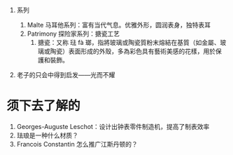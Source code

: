 # 
1. 系列
   1. Malte 马耳他系列：富有当代气息。优雅外形，圆润表身，独特表耳
   2. Patrimony 探险家系列：搪瓷工艺
      1. 搪瓷：又称 琺 fà 瑯，指將玻璃或陶瓷質粉末熔結在基質（如金屬、玻璃或陶瓷）表面形成的外殼，多為彩色具有藝術美感的花樣，用於保護和裝飾。

2. 老子的只会中得到启发——光而不耀

# 须下去了解的
1. Georges-Auguste Leschot：设计出钟表零件制造机，提高了制表效率
2. 珐琅是一种什么材质？
3. Francois Constantin 怎么推广江斯丹顿的？